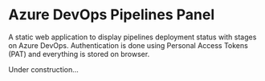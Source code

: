 # Azure DevOps Pipelines Panel
A static web application to display pipelines deployment status with stages on Azure DevOps. Authentication is done using Personal Access Tokens (PAT) and everything is stored on browser.

Under construction...